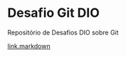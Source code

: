 # Desafio Git DIO
Repositório de Desafios DIO sobre Git 

[link.markdown](https://www.markdownguide.org/basic-syntax/)
